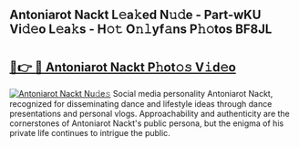 ## Antoniarot Nackt L𝚎a𝚔ed N𝚞𝚍e - Part-wKU Vi𝚍𝚎o L𝚎a𝚔s - H𝚘𝚝 O𝚗𝚕yf𝚊ns P𝚑𝚘tos BF8JL

# <h2><a href="http://kfexmub.oniu.top/?m=Antoniarot+Nackt">🔗👉 🔴 Antoniarot Nackt P𝚑ot𝚘𝚜 V𝚒d𝚎o</a></h2>

[![Antoniarot Nackt Nu𝚍e𝚜](https://i.imgur.com/0qMVB7G.gif)](http://kfexmub.oniu.top/?m=Antoniarot+Nackt)
Social media personality Antoniarot Nackt, recognized for disseminating dance and lifestyle ideas through dance presentations and personal vlogs. Approachability and authenticity are the cornerstones of Antoniarot Nackt's public persona, but the enigma of his private life continues to intrigue the public.  
